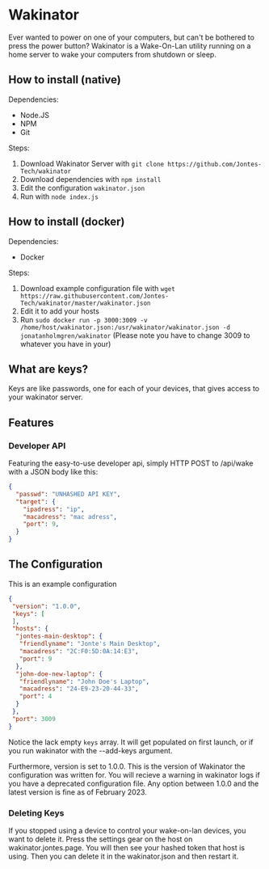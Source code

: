 # Wakinator
Ever wanted to power on one of your computers, but can't be bothered to press the power button?
Wakinator is a Wake-On-Lan utility running on a home server to wake your computers from shutdown or sleep.

## How to install (native)
Dependencies:
- Node.JS
- NPM
- Git

Steps:
1. Download Wakinator Server with `git clone https://github.com/Jontes-Tech/wakinator` 
2. Download dependencies with `npm install` 
3. Edit the configuration `wakinator.json`
4. Run with `node index.js`

## How to install (docker) 
Dependencies:
- Docker

Steps:
1. Download example configuration file with `wget https://raw.githubusercontent.com/Jontes-Tech/wakinator/master/wakinator.json`
2. Edit it to add your hosts
3. Run `sudo docker run -p 3000:3009 -v /home/host/wakinator.json:/usr/wakinator/wakinator.json -d jonatanholmgren/wakinator` (Please note you have to change 3009 to whatever you have in your)

## What are keys?
Keys are like passwords, one for each of your devices, that gives access to your wakinator server.

## Features
### Developer API
Featuring the easy-to-use developer api, simply HTTP POST to /api/wake with a JSON body like this:
```json
{
  "passwd": "UNHASHED API KEY",
  "target": {
    "ipadress": "ip",
    "macadress": "mac adress",
    "port": 9,
  }
}
```

## The Configuration
This is an example configuration
```json
{
 "version": "1.0.0",
 "keys": [
 ],
 "hosts": {
  "jontes-main-desktop": {
   "friendlyname": "Jonte's Main Desktop",
   "macadress": "2C:F0:5D:0A:14:E3",
   "port": 9
  },
  "john-doe-new-laptop": {
   "friendlyname": "John Doe's Laptop",
   "macadress": "24-E9-23-20-44-33",
   "port": 4
  }
 },
 "port": 3009
}
```
Notice the lack empty `keys` array. It will get populated on first launch, or if you run wakinator with the --add-keys argument.

Furthermore, version is set to 1.0.0. This is the version of Wakinator the configuration was written for. You will recieve a warning in wakinator logs if you have a deprecated configuration file. Any option between 1.0.0 and the latest version is fine as of February 2023.

### Deleting Keys
If you stopped using a device to control your wake-on-lan devices, you want to delete it.
Press the settings gear on the host on wakinator.jontes.page. You will then see your hashed token that host is using. Then you can delete it in the wakinator.json and then restart it.  